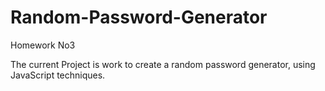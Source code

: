 # Random-Password-Generator

Homework No3

The current Project is work to create a random password generator, using JavaScript techniques.
